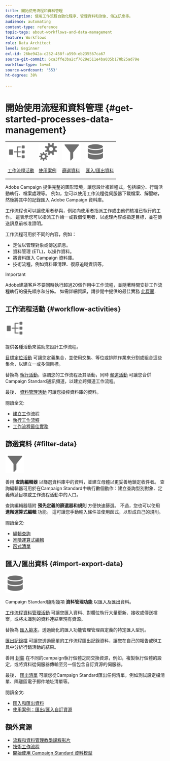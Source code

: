 ```yaml
---
title: 開始使用流程和資料管理
description: 使用工作流程自動化程序、管理資料和對象、傳送訊息等。
audience: automating
content-type: reference
topic-tags: about-workflows-and-data-management
feature: Workflows
role: Data Architect
level: Beginner
exl-id: 26be942a-c252-458f-a590-eb235567ca67
source-git-commit: 6ca3ffe3ba2cf7629e511e4ba035b170b25ad79e
workflow-type: tm+mt
source-wordcount: '553'
ht-degree: 38%

---
```


# 開始使用流程和資料管理 {#get-started-processes-data-management}

<table>
<tr>
<td><img src="assets/do-not-localize/icon_workflows.svg" width="60px"><p><a href="#workflow-activities">工作流程活動</a></p></td><td><img src="assets/do-not-localize/icon_activities.svg" width="60px"><p><a href="../../automating/using/workflow-created-query-with-complement.md">使用案例</a></p></td><td><img src="assets/do-not-localize/icon_filter.svg" width="60px"><p><a href="#filter-data">篩選資料</a></p></td>
<td><img src="assets/do-not-localize/icon_manage.svg" width="60px"><p><a href="#import-export-data">匯入/匯出資料</a></p></td></tr>
</table>

Adobe Campaign 提供完整的圖形環境，讓您設計複雜程式，包括細分、行銷活動執行、檔案處理等。 例如，您可以使用工作流程從伺服器下載檔案、解壓縮，然後將其中的記錄匯入 Adobe Campaign 資料庫。

工作流程也可以讓使用者參與，例如向使用者指派工作或由他們核准已執行的工作。 這表示您可以指派工作給一或數個使用者，以處理內容或指定目標，並在傳送訊息前核准證明。

工作流程可用於不同的內容，例如：

* 定位以管理對象或傳送訊息。
* 資料管理 (ETL)，以操作資料。
* 將資料匯入 Campaign 資料庫。
* 技術流程，例如資料庫清理、復原追蹤資訊等。

>[!IMPORTANT]
>
> Adobe建議客戶不要同時執行超過20個作用中工作流程，並隨著時間安排工作流程執行的優先順序和分佈。 如需詳細資訊，請參閱中提供的最佳實務 [此頁面](../../automating/using/best-practices-workflows.md).

## 工作流程活動 {#workflow-activities}

<img src="assets/do-not-localize/icon_workflows.svg" width="60px">

提供各種活動來協助您設計工作流程。

[目標定位活動](../../automating/using/about-targeting-activities.md) 可讓您定義集合，並使用交集、等位或排除作業來分割或組合這些集合，以建立一或多個目標。

替換為 [執行活動](../../automating/using/about-execution-activities.md)，協調您的工作流程及其活動，同時 [頻道活動](../../automating/using/about-channel-activities.md) 可讓您合併Campaign Standard通訊頻道，以建立跨頻道工作流程。

最後， [資料管理活動](../../automating/using/about-data-management-activities.md) 可讓您操控資料庫的資料。

閱讀全文:

* [建立工作流程](../../automating/using/building-a-workflow.md)
* [執行工作流程](../../automating/using/about-workflow-execution.md)
* [工作流程最佳實務](../../automating/using/best-practices-workflows.md)

## 篩選資料 {#filter-data}

<img src="assets/do-not-localize/icon_filter.svg" width="60px">

善用 **查詢編輯器** 以篩選資料庫中的資料，並建立母體以更妥善地鎖定收件者。 查詢編輯器可用於在Campaign Standard中執行數個動作：建立查詢型別對象、定義傳遞目標或工作流程活動中的人口。

查詢編輯器隨附 **預先定義的篩選器和規則** 方便快速篩選。 不過，您也可以使用 **進階運算式編輯** 功能。 這可讓您手動輸入條件並使用函式，以形成自己的規則。

閱讀全文:

* [編輯查詢](../../automating/using/editing-queries.md)
* [進階運算式編輯](../../automating/using/advanced-expression-editing.md)
* [函式清單](../../automating/using/list-of-functions.md)

## 匯入/匯出資料 {#import-export-data}

<img src="assets/do-not-localize/icon_manage.svg" width="60px">

Campaign Standard隨附幾項 **資料管理功能** 以匯入及匯出資料。

[工作流程資料管理活動](../../automating/using/about-data-management-activities.md) 可讓您匯入資料、對欄位執行大量更新、接收或傳送檔案，或將未識別的資料連結至現有資源。

替換為 [匯入範本](../../automating/using/importing-data-with-import-templates.md)，透過簡化的匯入功能管理管理員定義的特定匯入型別。

[匯出記錄檔](../../automating/using/exporting-logs.md) 可讓您透過簡單的工作流程匯出記錄資料，讓您在自己的報告或BI工具中分析行銷活動的結果。

善用 [封裝](../../automating/using/managing-packages.md) 在不同的campaign執行個體之間交換資源，例如，複製執行個體的設定，或將資料從伺服器傳輸至另一個包含自訂資源的伺服器。

最後， [匯出清單](../../automating/using/exporting-lists.md) 可讓您從Campaign Standard匯出任何清單，例如測試設定檔清單、隔離區電子郵件地址清單等。

閱讀全文:

* [匯入和匯出資料](../../automating/using/about-data-import-and-export.md)
* [使用案例：匯出/匯入自訂資源](../../automating/using/exporting-importing-custom-resources.md)

## 額外資源

* [流程和資料管理教學課程影片](https://experienceleague.adobe.com/docs/campaign-standard-learn/tutorials/managing-processes-and-data/creating-a-workflow.html?lang=zh-Hant)
* [技術工作流程](../../administration/using/technical-workflows.md)
* [開始使用 Campaign Standard 資料模型](../../developing/using/get-started-data-model.md)
